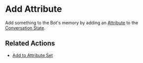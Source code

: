 # Add Attribute

Add something to the Bot's memory by adding an [Attribute](./conversations/attributes) to the [Conversation State](./conversations).

## Related Actions

* [Add to Attribute Set](./sets/add)